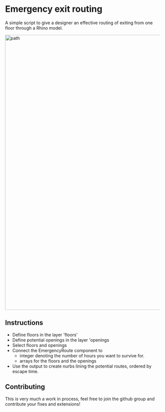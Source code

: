 # Emergency exit routing

A simple script to give a designer an effective routing of exiting from one floor through a Rhino model.

<img width="893" alt="path" src="https://cloud.githubusercontent.com/assets/20371914/16713068/9fb44f2c-4693-11e6-94dd-7cd7ae9ce095.png">

## Instructions

- Define floors in the layer 'floors'
- Define potential openings in the layer 'openings
- Select floors and openings
- Connect the EmergencyRoute component to 
  - integer denoting the number of hours you want to survive for.
  - arrays for the floors and the openings
- Use the output to create nurbs lining the potential routes, ordered by escape time.

## Contributing

This is very much a work in process, feel free to join the github group and contribute your fixes and extensions!
